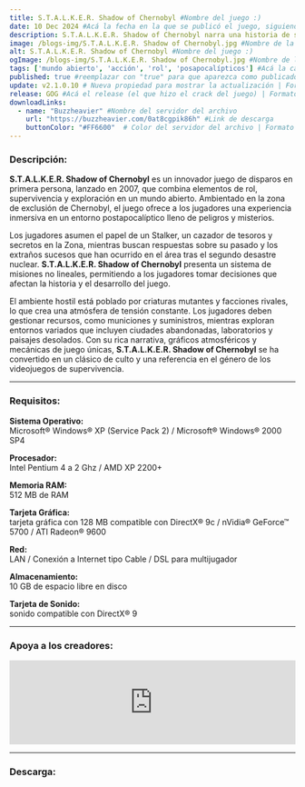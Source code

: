 ```yaml
---
title: S.T.A.L.K.E.R. Shadow of Chernobyl #Nombre del juego :)
date: 10 Dec 2024 #Acá la fecha en la que se publicó el juego, siguiendo este formato: Dia "30", Mes "Oct", Año "2024" = como debe quedar: 30 Oct 2024
description: S.T.A.L.K.E.R. Shadow of Chernobyl narra una historia de supervivencia en la Zona; un lugar muy peligroso donde no solo temerás a la radiación, las anomalías y las criaturas letales, sino a otros S.T.A.L.K.E.R.s con sus propias metas y aspiraciones. #Acá una mini descripción del juego
image: /blogs-img/S.T.A.L.K.E.R. Shadow of Chernobyl.jpg #Nombre de la imagen, por lo general es exactamente el mismo nombre que el juego excluyendo lo ":" (Dos puntos)
alt: S.T.A.L.K.E.R. Shadow of Chernobyl #Nombre del juego :)
ogImage: /blogs-img/S.T.A.L.K.E.R. Shadow of Chernobyl.jpg #Nombre de la imagen, por lo general es exactamente el mismo nombre que el juego excluyendo lo ":" (Dos puntos)
tags: ['mundo abierto', 'acción', 'rol', 'posapocalípticos'] #Acá la categoría o categorías del juego, si es más de una se coloca en este formato: ['categoría1', 'categoría2']
published: true #reemplazar con "true" para que aparezca como publicado
update: v2.1.0.10 # Nueva propiedad para mostrar la actualización | Formato: v1.0.0
release: GOG #Acá el release (el que hizo el crack del juego) | Formato: Nicolhetti
downloadLinks:
  - name: "Buzzheavier" #Nombre del servidor del archivo
    url: "https://buzzheavier.com/0at8cgpik86h" #Link de descarga
    buttonColor: "#FF6600"  # Color del servidor del archivo | Formato hexadecimal | MediaFire: #0171F0 | Buzzheavier: #FF6600 |
---
```


<!--En VSCode seleccionando una palabra, por ejemplo: "S.T.A.L.K.E.R. Shadow of Chernobyl" y apretando Ctrl+F2 se seleccionan todas las palabras iguales-->

### Descripción:
**S.T.A.L.K.E.R. Shadow of Chernobyl** es un innovador juego de disparos en primera persona, lanzado en 2007, que combina elementos de rol, supervivencia y exploración en un mundo abierto. Ambientado en la zona de exclusión de Chernobyl, el juego ofrece a los jugadores una experiencia inmersiva en un entorno postapocalíptico lleno de peligros y misterios. 

Los jugadores asumen el papel de un Stalker, un cazador de tesoros y secretos en la Zona, mientras buscan respuestas sobre su pasado y los extraños sucesos que han ocurrido en el área tras el segundo desastre nuclear. **S.T.A.L.K.E.R. Shadow of Chernobyl** presenta un sistema de misiones no lineales, permitiendo a los jugadores tomar decisiones que afectan la historia y el desarrollo del juego. 

El ambiente hostil está poblado por criaturas mutantes y facciones rivales, lo que crea una atmósfera de tensión constante. Los jugadores deben gestionar recursos, como municiones y suministros, mientras exploran entornos variados que incluyen ciudades abandonadas, laboratorios y paisajes desolados. Con su rica narrativa, gráficos atmosféricos y mecánicas de juego únicas, **S.T.A.L.K.E.R. Shadow of Chernobyl** se ha convertido en un clásico de culto y una referencia en el género de los videojuegos de supervivencia.

<!--Prompt para Chat-GPT: Hazme una descripción para el juego "S.T.A.L.K.E.R. Shadow of Chernobyl" y cada que menciones "S.T.A.L.K.E.R. Shadow of Chernobyl" ponlo en negrita -->

---

### Requisitos:
**Sistema Operativo:**  
Microsoft® Windows® XP (Service Pack 2) / Microsoft® Windows® 2000 SP4

**Procesador:**  
Intel Pentium 4 a 2 Ghz / AMD XP 2200+

**Memoria RAM:**  
512 MB de RAM

**Tarjeta Gráfica:**  
tarjeta gráfica con 128 MB compatible con DirectX® 9c / nVidia® GeForce™ 5700 / ATI Radeon® 9600

**Red:**  
LAN / Conexión a Internet tipo Cable / DSL para multijugador

**Almacenamiento:**  
10 GB de espacio libre en disco

**Tarjeta de Sonido:**  
sonido compatible con DirectX® 9

<!--Si falta o sobra un requisito se quita o se agrega manteniendo el mismo formato-->

---

### Apoya a los creadores:
<iframe src="https://store.steampowered.com/widget/4500/" frameborder="0" style="background-color: transparent; width: 100% !important; aspect-ratio: 646 / 190;"></iframe>

<!--Reemplazar los numeros (AppID) del juego (en este caso 2668510) por el numero (AppID) correspondiente con el juego a publicar-->
<!--El AppID se encuentra en la URL del Juego en Steam-->

---

### Descarga:
